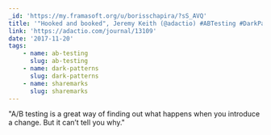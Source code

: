 ```yaml
---
_id: 'https://my.framasoft.org/u/borisschapira/?sS_AVQ'
title: '"Hooked and booked", Jeremy Keith (@adactio) #ABTesting #DarkPattern'
link: 'https://adactio.com/journal/13109'
date: '2017-11-20'
tags:
    - name: ab-testing
      slug: ab-testing
    - name: dark-patterns
      slug: dark-patterns
    - name: sharemarks
      slug: sharemarks
---
```


<div class="markdown"><p>&quot;A/B testing is a great way of finding out what happens when you introduce a change. But it can’t tell you why.&quot;
</p></div>
